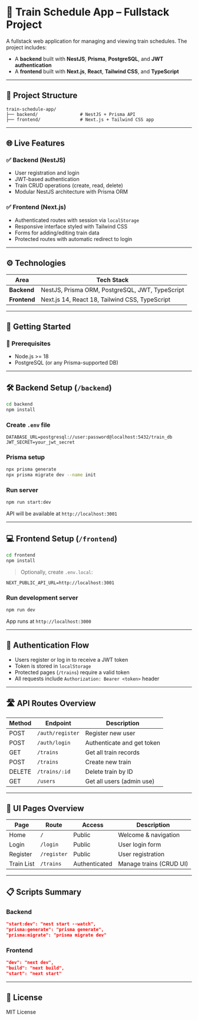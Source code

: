 # 🚆 Train Schedule App – Fullstack Project

A fullstack web application for managing and viewing train schedules. The project includes:

- A **backend** built with **NestJS**, **Prisma**, **PostgreSQL**, and **JWT authentication**
- A **frontend** built with **Next.js**, **React**, **Tailwind CSS**, and **TypeScript**

---

## 📁 Project Structure

```
train-schedule-app/
├── backend/                # NestJS + Prisma API
├── frontend/               # Next.js + Tailwind CSS app
```

---

## 🌐 Live Features

### ✅ Backend (NestJS)
- User registration and login
- JWT-based authentication
- Train CRUD operations (create, read, delete)
- Modular NestJS architecture with Prisma ORM

### ✅ Frontend (Next.js)
- Authenticated routes with session via `localStorage`
- Responsive interface styled with Tailwind CSS
- Forms for adding/editing train data
- Protected routes with automatic redirect to login

---

## ⚙️ Technologies

| Area        | Tech Stack                                       |
|-------------|--------------------------------------------------|
| **Backend** | NestJS, Prisma ORM, PostgreSQL, JWT, TypeScript  |
| **Frontend**| Next.js 14, React 18, Tailwind CSS, TypeScript   |

---

## 🚀 Getting Started

### 🔧 Prerequisites
- Node.js >= 18
- PostgreSQL (or any Prisma-supported DB)

---

## 🛠️ Backend Setup (`/backend`)

```bash
cd backend
npm install
```

### Create `.env` file

```env
DATABASE_URL=postgresql://user:password@localhost:5432/train_db
JWT_SECRET=your_jwt_secret
```

### Prisma setup

```bash
npx prisma generate
npx prisma migrate dev --name init
```

### Run server

```bash
npm run start:dev
```

API will be available at `http://localhost:3001`

---

## 💻 Frontend Setup (`/frontend`)

```bash
cd frontend
npm install
```

> Optionally, create `.env.local`:

```env
NEXT_PUBLIC_API_URL=http://localhost:3001
```

### Run development server

```bash
npm run dev
```

App runs at `http://localhost:3000`

---

## 🔐 Authentication Flow

- Users register or log in to receive a JWT token
- Token is stored in `localStorage`
- Protected pages (`/trains`) require a valid token
- All requests include `Authorization: Bearer <token>` header

---

## 🛣️ API Routes Overview

| Method | Endpoint         | Description                  |
|--------|------------------|------------------------------|
| POST   | `/auth/register` | Register new user            |
| POST   | `/auth/login`    | Authenticate and get token   |
| GET    | `/trains`        | Get all train records        |
| POST   | `/trains`        | Create new train             |
| DELETE | `/trains/:id`    | Delete train by ID           |
| GET    | `/users`         | Get all users (admin use)    |

---

## 📱 UI Pages Overview

| Page        | Route       | Access         | Description                    |
|-------------|-------------|----------------|--------------------------------|
| Home        | `/`         | Public         | Welcome & navigation           |
| Login       | `/login`    | Public         | User login form                |
| Register    | `/register` | Public         | User registration              |
| Train List  | `/trains`   | Authenticated  | Manage trains (CRUD UI)        |

---

## 📋 Scripts Summary

### Backend

```json
"start:dev": "nest start --watch",
"prisma:generate": "prisma generate",
"prisma:migrate": "prisma migrate dev"
```

### Frontend

```json
"dev": "next dev",
"build": "next build",
"start": "next start"
```

---

## 📄 License

MIT License


